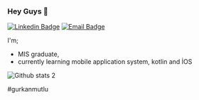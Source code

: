 ### Hey Guys 👋





[![Linkedin Badge](https://img.shields.io/badge/Gürkan%20Mutlu-0077B5?style=flat-square&logo=linkedin&logoColor=white)](https://www.linkedin.com/in/gürkan-mutlu-a40899210// "Connect on Linkedin")
[![Email Badge](https://img.shields.io/badge/gurrkaaaaaan@gmail.com-c71610?style=flat-square&logo=gmail&logoColor=white)](mailto:gurrkaaaaaan@gmail.com "Connect by Email")



I'm;

- MIS graduate,
- currently learning mobile application system, kotlin and İOS




![Github stats 2](https://github-readme-stats.vercel.app/api?username=devgrm&show_icons=true&theme=radical)


#gurkanmutlu

